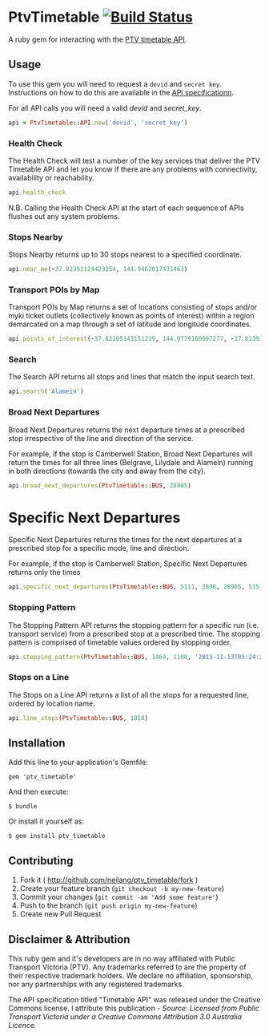 # PtvTimetable [![Build Status](https://secure.travis-ci.org/neilang/ptv_timetable.png?branch=master)](https://travis-ci.org/neilang/ptv_timetable)

A ruby gem for interacting with the [PTV timetable API](https://www.data.vic.gov.au/raw_data/ptv-timetable-api/6056).

## Usage

To use this gem you will need to request a `devid` and `secret key`. Instructions on how to do this are available in the [API specificationn](https://www.data.vic.gov.au/raw_data/ptv-timetable-api/6056).


For all API calls you will need a valid _devid_ and _secret_key_.

```ruby
api = PtvTimetable::API.new('devid', 'secret_key')

```

### Health Check

The Health Check will test a number of the key services that deliver the PTV Timetable API and let you know if there are any problems with connectivity, availability or reachability.

```ruby
api.health_check
```

N.B. Calling the Health Check API at the start of each sequence of APIs flushes out any system problems.

### Stops Nearby

Stops Nearby returns up to 30 stops nearest to a specified coordinate.

```ruby
api.near_me(-37.82392124423254, 144.9462017431463)
```

### Transport POIs by Map

Transport POIs by Map returns a set of locations consisting of stops and/or myki ticket outlets (collectively known as points of interest) within a region demarcated on a map through a set of latitude and longitude coordinates.

```ruby
api.points_of_interest(-37.82205143151239, 144.9779160007277, -37.81393456848758, 144.9859159992726)
```

### Search

The Search API returns all stops and lines that match the input search text.

```ruby
api.search('Alamein')
```

### Broad Next Departures

Broad Next Departures returns the next departure times at a prescribed stop irrespective of the line and direction of the service.

For example, if the stop is Camberwell Station, Broad Next Departures will return the times for all three lines (Belgrave, Lilydale and Alamein) running in both directions (towards the city and away from the city).

```ruby
api.broad_next_departures(PtvTimetable::BUS, 28905)
```

# Specific Next Departures

Specific Next Departures returns the times for the next departures at a prescribed stop for a specific mode, line and direction.

For example, if the stop is Camberwell Station, Specific Next Departures returns only the times

```ruby
api.specific_next_departures(PtvTimetable::BUS, 5111, 2896, 28905, 515)
```

### Stopping Pattern

The Stopping Pattern API returns the stopping pattern for a specific run (i.e. transport service) from a prescribed stop at a prescribed time. The stopping pattern is comprised of timetable values ordered by stopping order.

```ruby
api.stopping_pattern(PtvTimetable::BUS, 1464, 1108, '2013-11-13T05:24:25Z')
```

### Stops on a Line

The Stops on a Line API returns a list of all the stops for a requested line, ordered by location name.

```ruby
api.line_stops(PtvTimetable::BUS, 1818)

```

## Installation

Add this line to your application's Gemfile:

    gem 'ptv_timetable'

And then execute:

    $ bundle

Or install it yourself as:

    $ gem install ptv_timetable


## Contributing

1. Fork it ( http://github.com/neilang/ptv_timetable/fork )
2. Create your feature branch (`git checkout -b my-new-feature`)
3. Commit your changes (`git commit -am 'Add some feature'`)
4. Push to the branch (`git push origin my-new-feature`)
5. Create new Pull Request

## Disclaimer & Attribution

This ruby gem and it's developers are in no way affiliated with Public Transport Victoria (PTV). Any trademarks referred to are the property of their respective trademark holders. We declare no affiliation, sponsorship, nor any partnerships with any registered trademarks.

The API specification titled "Timetable API" was released under the Creative Commons license. I attribute this publication - _Source: Licensed from Public Transport Victoria under a Creative Commons Attribution 3.0 Australia Licence._
